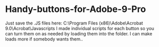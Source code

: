Handy-buttons-for-Adobe-9-Pro
=============================

Just save the .JS files here: C:\Program Files (x86)\Adobe\Acrobat 9.0\Acrobat\Javascripts  I made individual scripts for each button so you can turn them on as needed by loading them into the folder. I can make loads more if somebody wants them..
